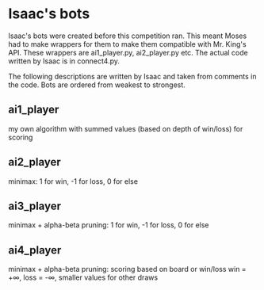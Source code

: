 # Isaac's bots

Isaac's bots were created before this competition ran. This meant Moses had to make wrappers for them to make them compatible with Mr. King's API. These wrappers are ai1\_player.py, ai2\_player.py etc. The actual code written by Isaac is in connect4.py.

The following descriptions are written by Isaac and taken from comments in the code. Bots are ordered from weakest to strongest.

## ai1_player
my own algorithm with summed values (based on depth of win/loss) for scoring

## ai2_player
minimax: 1 for win, -1 for loss, 0 for else

## ai3_player
minimax + alpha-beta pruning: 1 for win, -1 for loss, 0 for else

## ai4_player
minimax + alpha-beta pruning: scoring based on board or win/loss
win = +∞, loss = -∞, smaller values for other draws
